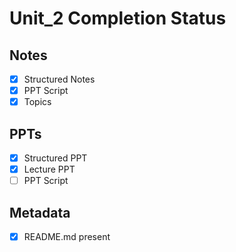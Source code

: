 # Unit_2 Completion Status

## Notes
- [x] Structured Notes
- [x] PPT Script
- [x] Topics

## PPTs
- [x] Structured PPT
- [x] Lecture PPT
- [ ] PPT Script

## Metadata
- [x] README.md present
